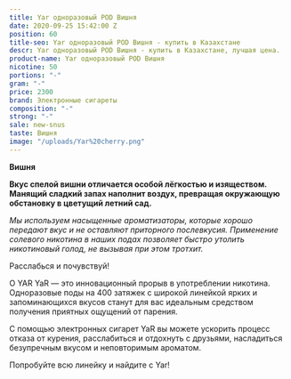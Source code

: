 ```yaml
---
title: Yar одноразовый POD Вишня
date: 2020-09-25 15:42:00 Z
position: 60
title-seo: Yar одноразовый POD Вишня - купить в Казахстане
descr: Yar одноразовый POD Вишня - купить в Казахстане, лучшая цена.
product-name: Yar одноразовый POD Вишня
nicotine: 50
portions: "-"
gram: "-"
price: 2300
brand: Электронные сигареты
composition: "-"
strong: "-"
sale: new-snus
taste: Вишня
image: "/uploads/Yar%20cherry.png"
---
```


**Вишня**


**Вкус спелой вишни отличается особой лёгкостью и изяществом. Манящий сладкий запах наполнит воздух, превращая окружающую обстановку в цветущий летний сад.**


*Мы используем насыщенные ароматизаторы, которые хорошо передают вкус и не оставляют приторного послевкусия. Применение солевого никотина в наших подах позволяет быстро утолить никотиновый голод, не вызывая при этом тротхит.*

Расслабься и почувствуй!

О YAR YaR — это инновационный прорыв в употреблении никотина. Одноразовые поды на 400 затяжек с широкой линейкой ярких и запоминающихся вкусов станут для вас идеальным средством получения приятных ощущений от парения.

С помощью электронных сигарет YaR вы можете ускорить процесс отказа от курения, расслабиться и отдохнуть с друзьями, насладиться безупречным вкусом и неповторимым ароматом.

Попробуйте всю линейку и найдите с Yar!